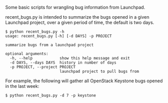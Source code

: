 Some basic scripts for wrangling bug information from Launchpad.

recent_bugs.py is intended to summarize the bugs opened in a given Launchpad
project, over a given period of time, the default is two days.

```
$ python recent_bugs.py -h
usage: recent_bugs.py [-h] [-d DAYS] -p PROJECT

summarize bugs from a launchpad project

optional arguments:
  -h, --help            show this help message and exit
  -d DAYS, --days DAYS  history in number of days
  -p PROJECT, --project PROJECT
                        launchpad project to pull bugs from

```

For example, the following will gather all OpenStack Keystone bugs opened
in the last week:

`$ python recent_bugs.py -d 7 -p keystone`

